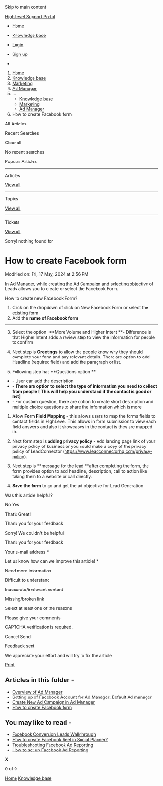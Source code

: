 Skip to main content

[ HighLevel Support Portal ](https://help.gohighlevel.com)

  * [ Home ](/support/home)
  * [ Knowledge base ](/support/solutions)

  * [Login](/support/login)
  * [Sign up](/support/signup)
  * 

  1. [Home](/support/home)
  2. [Knowledge base](/support/solutions)
  3. [Marketing](/support/solutions/48000449565)
  4. [Ad Manager](/support/solutions/folders/155000000587)
  5. ... 
     * [Knowledge base](/support/solutions)
     * [Marketing](/support/solutions/48000449565)
     * [Ad Manager](/support/solutions/folders/155000000587)
  6. How to create Facebook form

All  Articles 

Recent Searches

Clear all

No recent searches

Popular Articles

* * *

Articles

[View all](/support/search/solutions)

* * *

Topics

[View all](/support/search/topics)

* * *

Tickets

[View all](/support/search/tickets)

Sorry! nothing found for   

# How to create Facebook form

Modified on: Fri, 17 May, 2024 at 2:56 PM

In Ad Manager, while creating the Ad Campaign and selecting objective of Leads allows you to create or select the Facebook Form.   

How to create new Facebook Form?

  1. Click on the dropdown of click on New Facebook Form or select the existing form
  2. Add the **name of Facebook form**  
****
  3. Select the option -**More Volume and Higher Intent  **\- Difference is that Higher Intent adds a review step to view the information for people to confirm  

  4. Next step is **Greetings** to allow the people know why they should complete your form and any relevant details. There are option to add Headline (required field) and add the paragraph or list.  

  5. Following step has **Questions option  **

  * \- User can add the description
  * \- **There are option to select the type of information you need to collect from people [ This will help you understand if the contact is good or not]**
  * \- For custom question, there are option to create short description and multiple choice questions to share the information which is more  

  1. Allow **Form Field Mapping** \- this allows users to map the forms fields to contact fields in HighLevel. This allows in form submission to view each field answers and also it showcases in the contact is they are mapped in.  

  2. Next form step is **adding privacy policy** \- Add landing page link of your privacy policy of business or you could make a copy of the privacy policy of LeadConnector (<https://www.leadconnectorhq.com/privacy-policy>).  

  3. Next step is **message for the lead  **after completing the form, the form provides option to add headline, description, call to action like taking them to a website or call directly.  

  4. **Save the form** to go and get the ad objective for Lead Generation  

Was this article helpful?

No  Yes 

That’s Great!

Thank you for your feedback

Sorry! We couldn't be helpful

Thank you for your feedback

Your e-mail address *

Let us know how can we improve this article! *

Need more information 

Difficult to understand 

Inaccurate/irrelevant content 

Missing/broken link 

Select at least one of the reasons 

Please give your comments 

CAPTCHA verification is required. 

Cancel  Send 

Feedback sent

We appreciate your effort and will try to fix the article

[Print](javascript:print\(\))

## Articles in this folder -

  * [Overview of Ad Manager](/support/solutions/articles/155000002433-overview-of-ad-manager)
  * [Setting up of Facebook Account for Ad Manager: Default Ad manager](/support/solutions/articles/155000002434-setting-up-of-facebook-account-for-ad-manager-default-ad-manager)
  * [Create New Ad Campaign in Ad Manager](/support/solutions/articles/155000002435-create-new-ad-campaign-in-ad-manager)
  * [How to create Facebook form](/support/solutions/articles/155000002439-how-to-create-facebook-form)

## You may like to read -

  * [Facebook Conversion Leads Walkthrough](/support/solutions/articles/48001233833-facebook-conversion-leads-walkthrough)
  * [How to create Facebook Reel in Social Planner?](/support/solutions/articles/155000002061-how-to-create-facebook-reel-in-social-planner-)
  * [Troubleshooting Facebook Ad Reporting](/support/solutions/articles/48001220950-troubleshooting-facebook-ad-reporting)
  * [How to set up Facebook Ad Reporting](/support/solutions/articles/48001204042-how-to-set-up-facebook-ad-reporting)

**X**

0 of 0 []()

[Home](/support/home) [Knowledge base](/support/solutions)
